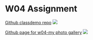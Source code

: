 # W04 Assignment

[Github classdemo repo](https://github.com/Ethan01300/1101-classdemo-410440548)
![](https://i.imgur.com/yNRrnZ6.jpg)

[Github page for w04-my photo gallery](https://ethan01300.github.io/1101-classdemo-410440548/imageGallery.html)
![](https://i.imgur.com/zLg4JHG.jpg)
